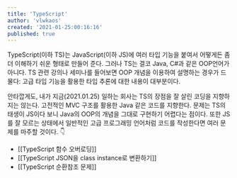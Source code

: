 ```yaml
---
title: 'TypeScript'
author: 'vlwkaos'
created: '2021-01-25:00:16:16'
published: true
---
```


TypeScript(이하 TS)는 JavaScript(이하 JS)에 여러 타입 기능을 붙여서 어떻게든 좀 더 이해하기 쉬운 형태로 만들어 준다. 그러나 TS는 결코 Java, C#과 같은 OOP언어가 아니다. TS 관련 강의나 세미나를 들어보면 OOP 개념을 이용하여 설명하는 경우가 드물다: 고급 타입 기능을 활용한 타입 추론에 대한 내용이 대부분이다. 

안타깝게도, 내가 지금(2021.01.25) 일하는 회사는 TS의 장점을 잘 살린 코딩을 지향하지는 않는다. 고전적인 MVC 구조를 활용한 Java 같은 코드를 지향한다. 문제는 TS의 태생이 JS이다 보니 Java의 OOP의 개념을 그대로 구현하기 어렵다는 점이다. 또한 JS를 잘 모르는 상태에서 일반적인 고급 프로그래밍 언어처럼 코드를 작성한다면 여러 문제를 마주할 것이다. 👇

- [[TypeScript 함수 오버로딩]] 
- [[TypeScript JSON을 class instance로 변환하기]]
- [[TypeScript 순환참조 문제]]

